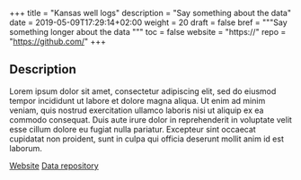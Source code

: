 +++
title = "Kansas well logs"
description = "Say something about the data"
date = 2019-05-09T17:29:14+02:00
weight = 20
draft = false
bref = """Say something longer about the data
  """
toc = false
website = "https://"
repo = "https://github.com/"
+++

## Description

Lorem ipsum dolor sit amet, consectetur adipiscing elit, sed do eiusmod tempor incididunt ut labore et dolore magna aliqua. Ut enim ad minim veniam, quis nostrud exercitation ullamco laboris nisi ut aliquip ex ea commodo consequat. Duis aute irure dolor in reprehenderit in voluptate velit esse cillum dolore eu fugiat nulla pariatur. Excepteur sint occaecat cupidatat non proident, sunt in culpa qui officia deserunt mollit anim id est laborum.

<div id="action-buttons">
  <a class="button outline big" href="{{< param website >}}">Website</a>
  <a class="button outline big" href="{{< param repo >}}">Data repository</a>
</div>
